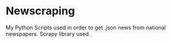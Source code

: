 # Newscraping
My Python Scripts used in order to get .json news from national newspapers. Scrapy library used.
